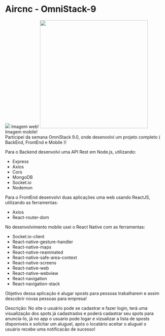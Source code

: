 # Aircnc - OmniStack-9

<img src="https://user-images.githubusercontent.com/54275445/78559416-ba4ecb00-77ea-11ea-8518-82f3338c0fb3.jpeg" widht="350" heigth="200">
Imagem web!

<img src="https://user-images.githubusercontent.com/54275445/79133294-28af0280-7d82-11ea-8288-998b202b9485.jpeg" widht="300" height="350">
Imagem mobile!
<br/>
Participei da semana OmniStack 9.0, onde desenvolvi um projeto completo ( BackEnd, FrontEnd e Mobile )!

Para o Backend desenvolvi uma API Rest em Node.js, utilizando: 
- Express
- Axios
- Cors
- MongoDB
- Socket.io
- Nodemon

Para o FrontEnd desenvolvi duas aplicações uma web usando ReactJS, utilizando as ferramentas: 
- Axios
- React-router-dom

No desenvolvimento mobile usei o React Native com as ferramentas:
- Socket.io-client
- React-native-gesture-handler
- React-native-maps
- React-native-reanimated
- React-native-safe-area-context 
- React-native-screens
- React-native-web
- React-native-webview
- React-navigation
- React-navigation-stack

Objetivo dessa aplicação é alugar sposts para pessoas trabalharem e assim descobrir novas pessoas para empresa!

Descrição: No site o usuário pode se cadastrar e fazer login, terá uma visualização dos spots já cadastrados e poderá cadastrar seu spots para anuncia-lo, já no app o usuario pode logar e vizualizar a lista de sposts disponiveis e solicitar um aluguel, após o locatário aceitar o aluguel o usuário recebe uma notificacão de sucesso!
